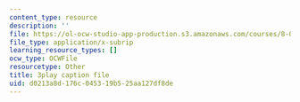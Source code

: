 ```yaml
---
content_type: resource
description: ''
file: https://ol-ocw-studio-app-production.s3.amazonaws.com/courses/8-01sc-classical-mechanics-fall-2016/d0213a8d176c045319b525aa127df8de_sN-m5WkbMyI.srt
file_type: application/x-subrip
learning_resource_types: []
ocw_type: OCWFile
resourcetype: Other
title: 3play caption file
uid: d0213a8d-176c-0453-19b5-25aa127df8de
---
```

